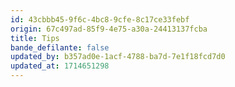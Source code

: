 ```yaml
---
id: 43cbbb45-9f6c-4bc8-9cfe-8c17ce33febf
origin: 67c497ad-85f9-4e75-a30a-24413137fcba
title: Tips
bande_defilante: false
updated_by: b357ad0e-1acf-4788-ba7d-7e1f18fcd7d0
updated_at: 1714651298
---
```

